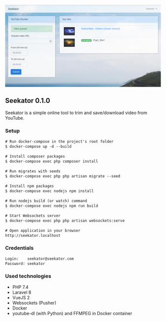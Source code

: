 ![Seekator](https://raw.githubusercontent.com/dreeman/seekator/main/image.png)

## Seekator 0.1.0

Seekator is a simple online tool to trim and save/download video from YouTube.

### Setup

    # Run docker-compose in the project's root folder
    $ docker-compose up -d --build

    # Install composer packages
    $ docker-compose exec php composer install

    # Run migrates with seeds
    $ docker-compose exec php php artisan migrate --seed

    # Install npm packages
    $ docker-compose exec nodejs npm install

    # Run nodejs build (or watch) command
    $ docker-compose exec nodejs npm run build

    # Start Websockets server
    $ docker-compose exec php php artisan websockets:serve

    # Open application in your browser 
    http://seekator.localhost

### Credentials
    
    Login:    seekator@seekator.com
    Password: seekator

### Used technologies

- PHP 7.4
- Laravel 8
- VueJS 2
- Websockets (Pusher)
- Docker
- youtube-dl (with Python) and FFMPEG in Docker container

